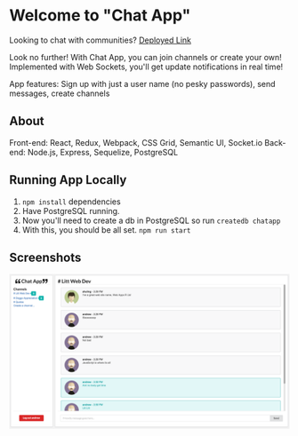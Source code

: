 # Welcome to "Chat App"

Looking to chat with communities? [Deployed Link](http://aw-chat-app.herokuapp.com/)

Look no further! With Chat App, you can join channels or create your own! Implemented with Web Sockets, you'll get update notifications in real time!

App features: Sign up with just a user name (no pesky passwords), send messages, create channels

## About

Front-end: React, Redux, Webpack, CSS Grid, Semantic UI, Socket.io
Back-end: Node.js, Express, Sequelize, PostgreSQL

## Running App Locally

1.  `npm install` dependencies
2.  Have PostgreSQL running.
3.  Now you'll need to create a db in PostgreSQL so run `createdb chatapp`
4.  With this, you should be all set. `npm run start`

## Screenshots

![Preview - full app](/public/img/Chat-app-preview.png)
